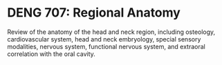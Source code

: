 # DENG 707: Regional Anatomy

Review of the anatomy of the head and neck region, including osteology, cardiovascular system, head and neck embryology, special sensory modalities, nervous system, functional nervous system, and extraoral correlation with the oral cavity.
